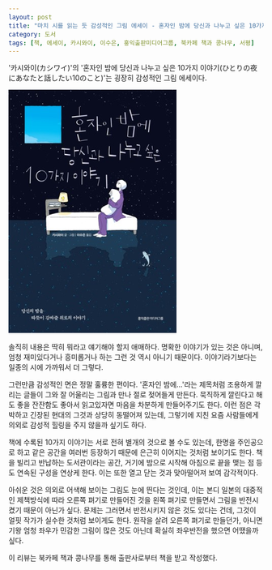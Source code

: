 ```yaml
---
layout: post
title: "마치 시를 읽는 듯 감성적인 그림 에세이 - 혼자인 밤에 당신과 나누고 싶은 10가지 이야기"
category: 도서
tags: [책, 에세이, 카시와이, 이수은, 홍익출판미디어그룹, 북카페 책과 콩나무, 서평]
---
```


'카시와이(カシワイ)'의
'혼자인 밤에 당신과 나누고 싶은 10가지 이야기(ひとりの夜にあなたと話したい10のこと)'는
굉장히 감성적인 그림 에세이다.

![표지](/images/book/hitori-no-yoruni-anatato-hanashitai-10-no-koto-book-h480.jpg)

솔직히 내용은 딱히 뭐라고 얘기해야 할지 애매하다.
명확한 이야기가 있는 것은 아니며,
엄청 재미있다거나 흥미롭거나 하는 그런 것 역시 아니기 때문이다.
이야기라기보다는 일종의 시에 가까워서 더 그렇다.

그런만큼 감성적인 면은 정말 훌륭한 편이다.
'혼자인 밤에...'라는 제목처럼 조용하게 깔리는 글들이
그와 잘 어울리는 그림과 만나 절로 젖어들게 만든다.
묵직하게 깔린다고 해도 좋을 잔잔함도 좋아서
읽고있자면 마음을 차분하게 만들어주기도 한다.
이런 점은 각박하고 긴장된 현대의 그것과 상당히 동떨어져 있는데,
그렇기에 지친 요즘 사람들에게 의외로 감성적 힐링을 주지 않을까 싶기도 하다.

책에 수록된 10가지 이야기는 서로 전혀 별개의 것으로 볼 수도 있는데,
한명을 주인공으로 하고 같은 공간을 여러번 등장하기 때문에
은근히 이어지는 것처럼 보이기도 한다.
책을 빌리고 반납하는 도서관이라는 공간,
거기에 밤으로 시작해 아침으로 끝을 맺는 점 등도 연속된 구성을 연상케 한다.
이는 또한 열고 닫는 것과 맞아떨어져 보여 감각적이다.

아쉬운 것은 의외로 어색해 보이는 그림도 눈에 띈다는 것인데,
이는 본디 일본의 대중적인 제책방식에 따라 오른쪽 펴기로 만들어진 것을
왼쪽 펴기로 만들면서 그림을 반전시켰기 때문이 아닌가 싶다.
문제는 그러면서 반전시키지 않은 것도 있다는 건데,
그것이 얼핏 작가가 실수한 것처럼 보이게도 한다.
원작을 살려 오른쪽 펴기로 만들던가,
아니면 기왕 엄청 좌우가 민감한 그림이 많은 것도 아닌데
확실히 좌우반전을 했으면 어땠을까 싶다.



<div class="im im-info">
이 리뷰는 북카페 책과 콩나무를 통해 출판사로부터 책을 받고 작성했다.
</div>
